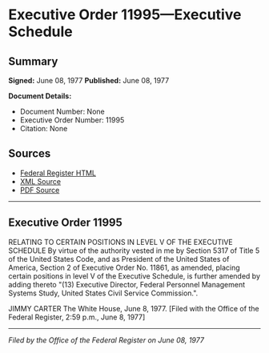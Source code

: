# Executive Order 11995—Executive Schedule

## Summary

**Signed:** June 08, 1977
**Published:** June 08, 1977

**Document Details:**
- Document Number: None
- Executive Order Number: 11995
- Citation: None

## Sources
- [Federal Register HTML](https://www.presidency.ucsb.edu/documents/executive-order-11995-executive-schedule)
- [XML Source](None)
- [PDF Source](None)

---

## Executive Order 11995

RELATING TO CERTAIN POSITIONS IN LEVEL V OF THE EXECUTIVE SCHEDULE
By virtue of the authority vested in me by Section 5317 of Title 5 of the United States Code, and as President of the United States of America, Section 2 of Executive Order No. 11861, as amended, placing certain positions in level V of the Executive Schedule, is further amended by adding thereto "(13) Executive Director, Federal Personnel Management Systems Study, United States Civil Service Commission.".

JIMMY CARTER
The White House,
June 8, 1977.
[Filed with the Office of the Federal Register, 2:59 p.m., June 8, 1977]

---

*Filed by the Office of the Federal Register on June 08, 1977*
